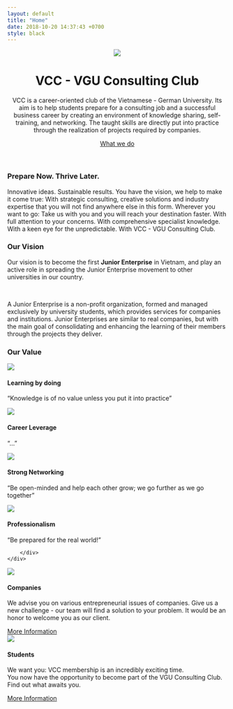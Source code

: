 ```yaml
---
layout: default
title: "Home"
date: 2018-10-20 14:37:43 +0700
style: black
---
```


<!-- Cover -->
<header class="masthead">
    <div class="overlay">
        <img src="{{page.baseurl}}/images/patrick-tomasso-unsplash.jpg"/>
    </div>
    <div class="container">
        <div class="col-lg-8 col-md-10 mr-auto">
            <div class="site-heading">
                    <h1 class="display-3">VCC - VGU Consulting Club</h1>
                    <p class="lead">VCC is a career-oriented club of the Vietnamese - German University. Its aim is to help students prepare for a consulting job and a successful business career by creating an environment of knowledge sharing, self-training, and networking. The taught skills are directly put into practice through the realization of projects required by companies. </p>
                    <a href="" class="btn btn-black">What we do</a>
            </div>
        </div>
    </div>
</header>

<!-- Modal -->
<div class="row spacing">
    <div class="col-lg-8 text-center mx-auto">
        <h3>Prepare Now. Thrive Later.</h3>
        <p>Innovative ideas. Sustainable results. You have the vision, we help to make it come true: With strategic consulting, creative solutions and industry expertise that you will not find anywhere else in this form. Wherever you want to go: Take us with you and you will reach your destination faster. With full attention to your concerns. With comprehensive specialist knowledge. With a keen eye for the unpredictable. With VCC - VGU Consulting Club.</p>
    </div>
</div>

<!-- Vision -->
<div class="row spacing bg-grey">
    <div class="col-lg-8 text-center mx-auto">
        <h3>Our Vision</h3>
        <p>Our vision is to become the first <strong>Junior Enterprise</strong> in Vietnam, and play an active role in spreading the Junior Enterprise movement to other universities in our country.</p> <br>
        <p>A Junior Enterprise is a non-profit organization, formed and managed exclusively by university students, which provides services for companies and institutions. Junior Enterprises are similar to real companies, but with the main goal of consolidating and enhancing the learning of their members through the projects they deliver.</p>
    </div>
</div>

<!-- Values -->
<div class="container spacing">
    <div class="col-lg-8 text-center mx-auto">
        <h3>Our Value</h3>
    </div>
    <div class="row">
        <div class="col-md-3">
            <div class="card md-3">
                <img src="{{page.baseurl}}/images/Learning by Doing green.png" class="card-img-top-100">
                <div class="card-body text-center">
                    <h4>Learning by doing</h4>
                    <p class="card-text">“Knowledge is of no value unless you put it into practice”</p>
                </div>
            </div>
        </div>
        <div class="col-md-3">
            <div class="card md-3">
                <img src="{{page.baseurl}}/images/Career Leverage green.png" class="card-img-top-100">
                <div class="card-body text-center">
                    <h4>Career Leverage</h4>
                    <p class="card-text">“...”</p>
                </div>
            </div>
        </div>
        <div class="col-md-3">
            <div class="card md-3">
                <img src="{{page.baseurl}}/images/Networking green.png" class="card-img-top-100">
                <div class="card-body text-center">
                    <h4>Strong Networking</h4>
                    <p class="card-text">“Be open-minded and help each other grow; we go further as we go together”</p>
                </div>
            </div>
        </div>
        <div class="col-md-3">
            <div class="card md-3">
                <img src="{{page.baseurl}}/images/Professionalism green.png" class="card-img-top-100">
                <div class="card-body text-center">
                    <h4>Professionalism</h4>
                    <p class="card-text">“Be prepared for the real world!”</p>
                </div>
            </div>
            
        </div>
    </div>


</div>

<!-- Companies and students -->
<div class="row spacing">
    <div class="col-md-6">
        <div class="card md-6">
            <img src="{{page.baseurl}}/images/Link Companies.jpg" class="card-img-top">
            <div class="card-body bg-grey">
                <h4>Companies</h4>
                <p class="card-text">We advise you on various entrepreneurial issues of companies. Give us a new challenge - our team will find a solution to your problem. It would be an honor to welcome you as our client.</p>
                <a href="" class="btn btn-black">More Information</a>
            </div>
        </div>
    </div>
    <div class="col-md-6">
        <div class="card md-6">
            <img src="{{page.baseurl}}/images/Link Students.jpg" class="card-img-top">
            <div class="card-body bg-grey">
                <h4>Students</h4>
                <p class="card-text">We want you: VCC membership is an incredibly exciting time. <br>
                You now have the opportunity to become part of the VGU Consulting Club. Find out what awaits you.</p>
                <a href="" class="btn btn-black">More Information</a>
            </div>
        </div>
    </div>
</div>






